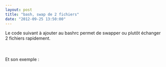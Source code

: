 ```yaml
---
layout: post
title: "bash, swap de 2 fichiers"
date: "2012-09-25 13:50:00"
---
```

Le code suivant à ajouter au bashrc permet de swapper ou plutôt échanger 2 fichiers rapidement.<br /><br /><script src="http://pastebin.com/embed_js.php?i=GjbZ8ZWt"></script><br /><br />Et son exemple :<br /><br /><script src="http://pastebin.com/embed_js.php?i=NkMLNRZD"></script><br /><br /><div style="height: 0; overflow: hidden;">mv, tempfile</div>
